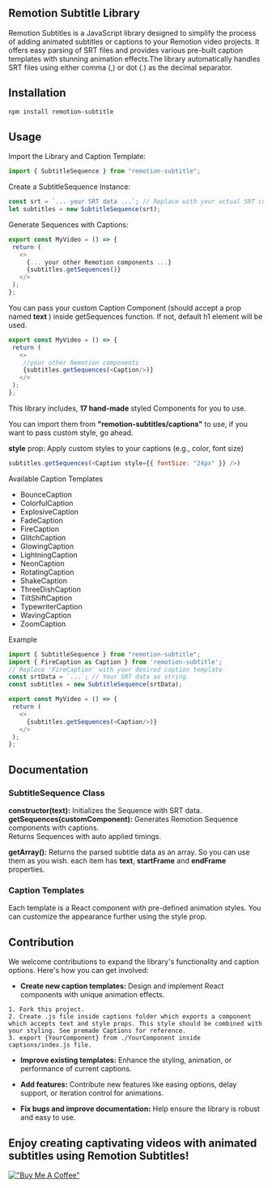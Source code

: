 ## Remotion Subtitle Library

  
Remotion Subtitles is a JavaScript library designed to simplify the process of adding animated subtitles or captions to your Remotion video projects. It offers easy parsing of SRT files and provides various pre-built caption templates with stunning animation effects.The library automatically handles SRT files using either comma (,) or dot (.) as the decimal separator.  

  

## Installation

```bash
npm install remotion-subtitle  
```

## Usage  

Import the Library and Caption Template:  

```javascript
import { SubtitleSequence } from "remotion-subtitle";  

```

Create a SubtitleSequence Instance:  

```javascript
const srt = `... your SRT data ...`; // Replace with your actual SRT content  
let subtitles = new SubtitleSequence(srt);  
```

Generate Sequences with Captions:  

```javascript
export const MyVideo = () => {  
 return (  
   <>  
     {... your other Remotion components ...}  
     {subtitles.getSequences()}  
   </>  
 );  
};  
```
You can pass your custom Caption Component (should accept a prop named **text** )  inside getSequences function. If not, default h1 element will be used.

```javascript
export const MyVideo = () => {  
 return (  
   <>  
    //your other Remotion components
	{subtitles.getSequences(<Caption/>)}  
   </>  
 );  
};  
```
This library includes, **17 hand-made** styled Components for you to use. 

You can import them from **"remotion-subtitles/captions"** to use, if you want to pass custom style, go ahead.


**style** prop: Apply custom styles to your captions (e.g., color, font size)  
```javascript
subtitles.getSequences(<Caption style={{ fontSize: "24px" }} />)
```

Available Caption Templates  

* BounceCaption  
* ColorfulCaption  
* ExplosiveCaption  
* FadeCaption  
* FireCaption  
* GlitchCaption  
* GlowingCaption  
* LightningCaption  
* NeonCaption  
* RotatingCaption  
* ShakeCaption  
* ThreeDishCaption  
* TiltShiftCaption  
* TypewriterCaption  
* WavingCaption  
* ZoomCaption  

Example  

```javascript
import { SubtitleSequence } from "remotion-subtitle";  
import { FireCaption as Caption } from 'remotion-subtitle';
// Replace 'FireCaption' with your desired caption template  
const srtData = `...`; // Your SRT data as string.
const subtitles = new SubtitleSequence(srtData);

export const MyVideo = () => {  
 return (  
   <>  
     {subtitles.getSequences(<Caption/>)}  
   </>  
 );  
};  
```


## Documentation  

### SubtitleSequence Class

**constructor(text):** Initializes the Sequence with SRT data.  
**getSequences(customComponent):** Generates Remotion Sequence components with captions.  
Returns Sequences with auto applied timings.

**getArray():** Returns the parsed subtitle data as an array. So you can use them as you wish.
each item has **text**, **startFrame** and **endFrame** properties.
      

### Caption Templates

Each template is a React component with pre-defined animation styles. You can customize the appearance further using the style prop.  

## Contribution

We welcome contributions to expand the library's functionality and caption options. Here's how you can get involved:

-   **Create new caption templates:** Design and implement React components with unique animation effects. 

```
1. Fork this project.
2. Create .js file inside captions folder which exports a component  which accepts text and style props. This style should be combined with your styling. See premade Captions for reference.
3. export {YourComponent} from ./YourComponent inside captions/index.js file.
```

-   **Improve existing templates:** Enhance the styling, animation, or performance of current captions.

-   **Add features:** Contribute new features like easing options, delay support, or iteration control for animations.

-   **Fix bugs and improve documentation:** Help ensure the library is robust and easy to use.
   

## Enjoy creating captivating videos with animated subtitles using Remotion Subtitles!
[!["Buy Me A Coffee"](https://www.buymeacoffee.com/assets/img/custom_images/orange_img.png)](https://www.buymeacoffee.com/ahgsql)
